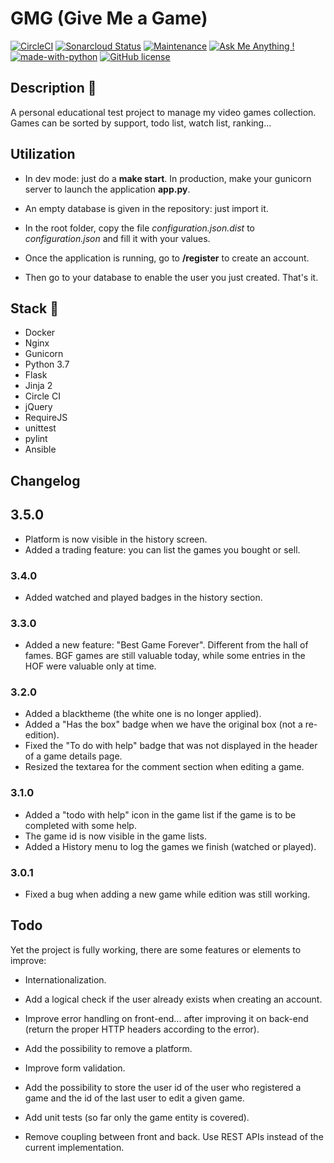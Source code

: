 # GMG (Give Me a Game)
[![CircleCI](https://circleci.com/gh/ecourtial/gmg/tree/master.svg?style=svg)](https://circleci.com/gh/ecourtial/gmg/tree/master) [![Sonarcloud Status](https://sonarcloud.io/api/project_badges/measure?project=gmg&metric=alert_status)](https://sonarcloud.io/dashboard?id=gmg) [![Maintenance](https://img.shields.io/badge/Maintained%3F-yes-green.svg)](https://GitHub.com/ecourtial/gmg/graphs/commit-activity) [![Ask Me Anything !](https://img.shields.io/badge/Ask%20me-anything-1abc9c.svg)](https://GitHub.com/ecourtial/gmg) [![made-with-python](https://img.shields.io/badge/Made%20with-Python-1f425f.svg)](https://www.python.org/) [![GitHub license](https://img.shields.io/github/license/Naereen/StrapDown.js.svg)](https://github.com/ecourtial/gmg/blob/master/LICENSE)

## Description :notebook:

A personal educational test project to manage my video games collection. Games can be sorted by support,
todo list, watch list, ranking...

## Utilization

* In dev mode: just do a __make start__. In production, make your gunicorn server to launch the application __app.py__.

* An empty database is given in the repository: just import it.

* In the root folder, copy the file _configuration.json.dist_ to _configuration.json_ and fill it with your values.

* Once the application is running, go to __/register__ to create an account.

* Then go to your database to enable the user you just created. That's it.

## Stack :light_rail:

* Docker
* Nginx
* Gunicorn
* Python 3.7
* Flask
* Jinja 2
* Circle CI
* jQuery
* RequireJS
* unittest
* pylint
* Ansible

## Changelog

## 3.5.0

* Platform is now visible in the history screen.
* Added a trading feature: you can list the games you bought or sell.

### 3.4.0

* Added watched and played badges in the history section.

### 3.3.0

* Added a new feature: "Best Game Forever". Different from the hall of fames. BGF games are still valuable today, while some entries in the HOF were valuable only at time.

### 3.2.0

* Added a blacktheme (the white one is no longer applied).
* Added a "Has the box" badge when we have the original box (not a re-edition).
* Fixed the "To do with help" badge that was not displayed in the header of a game details page.
* Resized the textarea for the comment section when editing a game.

### 3.1.0

* Added a "todo with help" icon in the game list if the game is to be completed with some help.
* The game id is now visible in the game lists.
* Added a History menu to log the games we finish (watched or played).

### 3.0.1

* Fixed a bug when adding a new game while edition was still working.

## Todo

Yet the project is fully working, there are some features or elements to improve:

* Internationalization.

* Add a logical check if the user already exists when creating an account.

* Improve error handling on front-end... after improving it on back-end (return the proper HTTP headers according to the error).

* Add the possibility to remove a platform.

* Improve form validation.

* Add the possibility to store the user id of the user who registered a game and the id of the last user to edit a given game.

* Add unit tests (so far only the game entity is covered).

* Remove coupling between front and back. Use REST APIs instead of the current implementation.
